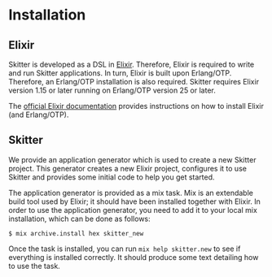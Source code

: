 # Installation

## Elixir

Skitter is developed as a DSL in [Elixir](https://elixir-lang.org). Therefore,
Elixir is required to write and run Skitter applications. In turn, Elixir is
built upon Erlang/OTP. Therefore, an Erlang/OTP installation is also required.
Skitter requires Elixir version 1.15 or later running on Erlang/OTP version 25
or later.

The [official Elixir documentation](https://elixir-lang.org/install.html)
provides instructions on how to install Elixir (and Erlang/OTP).


## Skitter

We provide an application generator which is used to create a new Skitter
project. This generator creates a new Elixir project, configures it to use
Skitter and provides some initial code to help you get started.

The application generator is provided as a mix task. Mix is an extendable build
tool used by Elixir; it should have been installed together with Elixir.
In order to use the application generator, you need to add it to your local mix
installation, which can be done as follows:

```
$ mix archive.install hex skitter_new
```

Once the task is installed, you can run `mix help skitter.new` to see if
everything is installed correctly. It should produce some text detailing how to
use the task.
